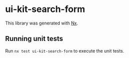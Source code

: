 # ui-kit-search-form

This library was generated with [Nx](https://nx.dev).

## Running unit tests

Run `nx test ui-kit-search-form` to execute the unit tests.

